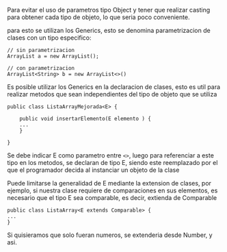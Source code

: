 Para evitar el uso de parametros tipo Object y tener que realizar casting para obtener cada tipo de objeto, lo que seria poco conveniente.

para esto se utilizan los Generics, esto se denomina parametrizacion de clases con un tipo especifico:

```
// sin parametrizacion 
ArrayList a = new ArrayList();

// con parametrizacion
ArrayList<String> b = new ArrayList<>()
```

Es posible utilizar los Generics en la declaracion de clases, esto es util para realizar metodos que sean independientes del tipo de objeto que se utiliza

```
public class ListaArrayMejorada<E> {
	
	public void insertarElemento(E elemento ) {
	...
	}
	
}
```

Se debe indicar E como parametro entre `<>`, luego para referenciar a este tipo en los metodos, se declaran de tipo E, siendo este reemplazado por el que el programador decida al instanciar un objeto de la clase

Puede limitarse la generalidad de E mediante la extension de clases, por ejemplo, si nuestra clase requiere de comparaciones en sus elementos, es necesario que el tipo E sea comparable, es decir, extienda de Comparable

```
public class ListaArray<E extends Comparable> {
...
}
```

Si quisieramos que solo fueran numeros, se extenderia desde Number, y asi.


